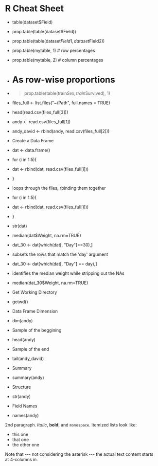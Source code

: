 R Cheat Sheet
============

  * table(dataset$Field)
  * prop.table(table(dataset$Field))
  * prop.table(table(dataset$Field1, dataset$Field2))
  * prop.table(mytable, 1) # row percentages
  * prop.table(mytable, 2) # column percentages

  * # As row-wise proportions
  * > prop.table(table(train$Sex, train$Survived), 1)

  * files_full <- list.files("~/Path", full.names = TRUE)
  * head(read.csv(files_full[3]))
  * andy <- read.csv(files_full[1])
  * andy_david <- rbind(andy, read.csv(files_full[2]))

  * Create a Data Frame
  * dat <- data.frame()
  * for (i in 1:5){
  *   dat <- rbind(dat, read.csv(files_full[i]))
  * }

  * loops through the files, rbinding them together
  * for (i in 1:5){
  *   dat <- rbind(dat, read.csv(files_full[i]))
  * }

  * str(dat)
  * median(dat$Weight, na.rm=TRUE)
  * dat_30 <- dat[which(dat[, "Day"]==30),]

  * subsets the rows that match the 'day' argument
  * dat_30 <- dat[which(dat[, "Day"] == day),]

  * identifies the median weight while stripping out the NAs
  * median(dat_30$Weight, na.rm=TRUE)

  * Get Working Directory
  * getwd()

  * Data Frame Dimension
  * dim(andy)

  * Sample of the beggining
  * head(andy)

  * Sample of the end
  * tail(andy_david)

  * Summary
  * summary(andy)

  * Structure
  * str(andy)

  * Field Names
  * names(andy)



2nd paragraph. *Italic*, **bold**, and `monospace`. Itemized lists
look like:

  * this one
  * that one
  * the other one

Note that --- not considering the asterisk --- the actual text
content starts at 4-columns in.

